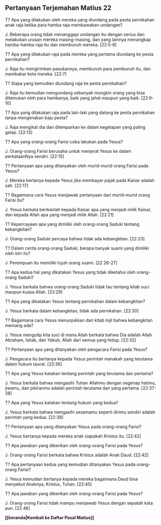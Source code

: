 ## Pertanyaan Terjemahan Matius 22 ##

T? Apa yang dilakukan oleh mereka yang diundang pada pesta pernikahan anak raja ketika para hamba raja membawakan undangan?

J. Beberapa orang tidak menanggapi undangan itu dengan serius dan melakukan urusan mereka masing-masing, dan yang lainnya menangkap hamba-hamba raja itu dan membunuh mereka. [22:5-6]

T? Apa yang dilakukan raja pada mereka yang pertama diundang ke pesta pernikahan?

J. Raja itu mengirimkan pasukannya, membunuh para pembunuh itu, dan membakar kota mereka. [22:7]

T? Siapa yang kemudian diundang raja ke pesta pernikahan?

J. Raja itu kemudian mengundang sebanyak mungkin orang yang bisa ditemukan oleh para hambanya, baik yang jahat maupun yang baik. [22:9-10]

T? Apa yang dilakukan raja pada laki-laki yang datang ke pesta pernikahan tanpa mengenakan baju pesta?

J. Raja mengikat dia dan dilemparkan ke dalam kegelapan yang paling gelap. [22:13]

T? Apa yang orang-orang Farisi coba lakukan pada Yesus?

J. Orang-orang Farisi berusaha untuk menjerat Yesus ke dalam perkataanNya sendiri. [22:15]

T? Pertanyaan apa yang ditanyakan oleh murid-murid orang Farisi pada Yesus?

J. Mereka bertanya kepada Yesus jika membayar pajak pada Kaisar adalah sah. [22:17]

T? Bagaimana cara Yesus menjawab pertanyaan dari murid-murid orang Farisi itu?

J. Yesus berkata berikanlah kepada Kaisar apa yang menjadi milik Kaisar, dan kepada Allah apa yang menjadi milik Allah. [22:21]

T? Kepercayaan apa yang dimiliki oleh orang-orang Saduki tentang kebangkitan?

J. Orang-orang Saduki percaya bahwa tidak ada kebangkitan. [22:23]

T? Dalam cerita orang-orang Saduki, berapa banyak suami yang dimiliki oleh istri itu?

J. Perempuan itu memiliki tujuh orang suami. [22 26-27]

T? Apa kedua hal yang dikatakan Yesus yang tidak diketahui oleh orang-orang Saduki?

J. Yesus berkata bahwa orang-orang Saduki tidak tau tentang kitab suci maupun kuasa Allah. [22:29]

T? Apa yang dikatakan Yesus tentang pernikahan dalam kebangkitan?

J. Yesus berkata dalam kebangkitan, tidak ada pernikahan. [22:30]

T? Bagaimana cara Yesus menunjukkan dari kitab Injil bahwa kebangkitan memang ada?

J. Yesus mengutip kita suci di mana Allah berkata bahwa Dia adalah Allah Abraham, Ishak, dan Yakub, Allah dari semua yang hidup. [22:32]

T? Pertanyaan apa yang ditanyakan oleh pengacara Farisi pada Yesus?

J. Pengacara itu bertanya kepada Yesus perintah manakah yang terutama dalam hukum taurat. [22:36]

T? Apa yang Yesus katakan tentang perintah yang terutama dan pertama?

J. Yesus berkata bahwa mengasihi Tuhan Allahmu dengan segenap hatimu, jiwamu, dan pikiranmu adalah perintah terutama dan yang pertama. [22:37-38]

T? Apa yang Yesus katakan tentang hukum yang kedua?

J. Yesus berkata bahwa mengasihi sesamamu seperti dirimu sendiri adalah perintah yang kedua. [22:39]

T? Pertanyaan apa yang ditanyakan Yesus pada orang-orang Farisi?

J. Yesus bertanya kepada mereka anak siapakah Kristus itu. [22:42]

T? Apa jawaban yang diberikan oleh orang-orang Farisi pada Yesus?

J. Orang-orang Farisi berkata bahwa Kristus adalah Anak Daud. [22:42]

T? Apa pertanyaan kedua yang kemudian ditanyakan Yesus pada orang-orang Farisi?

J. Yesus kemudian bertanya kepada mereka bagaimana Daud bisa menyebut Anaknya, Kristus, Tuhan. [22:45]

T? Apa jawaban yang diberikan oleh orang-orang Farisi pada Yesus?

J. Orang-orang Farisi tidak mampu menjawab Yesus dengan sepatah kata pun. [22 46]

__[[beranda|Kembali ke Daftar Pasal Matius]]__

